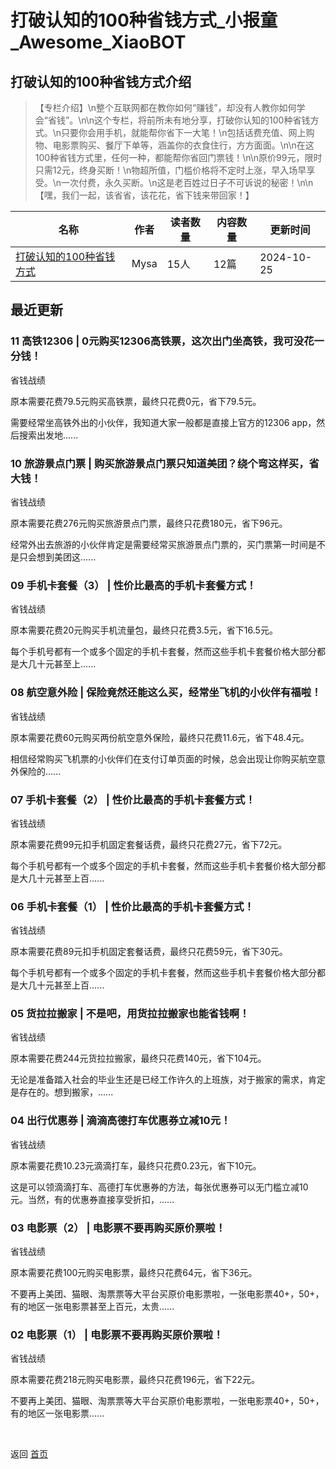 # 打破认知的100种省钱方式_小报童_Awesome_XiaoBOT

## 打破认知的100种省钱方式介绍
> 【专栏介绍】\n整个互联网都在教你如何“赚钱”，却没有人教你如何学会“省钱”。\n\n这个专栏，将前所未有地分享，打破你认知的100种省钱方式。\n只要你会用手机，就能帮你省下一大笔！\n包括话费充值、网上购物、电影票购买、餐厅下单等，涵盖你的衣食住行，方方面面。\n\n在这100种省钱方式里，任何一种，都能帮你省回门票钱！\n\n原价99元，限时只需12元，终身买断！\n物超所值，门槛价格将不定时上涨，早入场早享受。\n一次付费，永久买断。\n这是老百姓过日子不可诉说的秘密！\n\n【嘿，我们一起，该省省，该花花，省下钱来带回家！】  
  


|名称|作者|读者数量|内容数量|更新时间|
|---|---|---|---|---|
|[打破认知的100种省钱方式](https://xiaobot.net/p/shengqian100?refer=0b133df9-27dc-423b-8101-639049001c13)|Mysa|15人|12篇|2024-10-25|

## 最近更新
### 11 高铁12306 | 0元购买12306高铁票，这次出门坐高铁，我可没花一分钱！

省钱战绩

原本需要花费79.5元购买高铁票，最终只花费0元，省下79.5元。

需要经常坐高铁外出的小伙伴，我知道大家一般都是直接上官方的12306 app，然后搜索出发地......

### 10 旅游景点门票 | 购买旅游景点门票只知道美团？绕个弯这样买，省大钱！

省钱战绩

原本需要花费276元购买旅游景点门票，最终只花费180元，省下96元。

经常外出去旅游的小伙伴肯定是需要经常买旅游景点门票的，买门票第一时间是不是只会想到美团这......

### 09 手机卡套餐（3） | 性价比最高的手机卡套餐方式！

省钱战绩

原本需要花费20元购买手机流量包，最终只花费3.5元，省下16.5元。

每个手机号都有一个或多个固定的手机卡套餐，然而这些手机卡套餐价格大部分都是大几十元甚至上......

### 08 航空意外险 | 保险竟然还能这么买，经常坐飞机的小伙伴有福啦！

省钱战绩

原本需要花费60元购买两份航空意外保险，最终只花费11.6元，省下48.4元。

相信经常购买飞机票的小伙伴们在支付订单页面的时候，总会出现让你购买航空意外保险的......

### 07 手机卡套餐（2） | 性价比最高的手机卡套餐方式！

省钱战绩

原本需要花费99元扣手机固定套餐话费，最终只花费27元，省下72元。

每个手机号都有一个或多个固定的手机卡套餐，然而这些手机卡套餐价格大部分都是大几十元甚至上百......

### 06 手机卡套餐（1） | 性价比最高的手机卡套餐方式！

省钱战绩

原本需要花费89元扣手机固定套餐话费，最终只花费59元，省下30元。

每个手机号都有一个或多个固定的手机卡套餐，然而这些手机卡套餐价格大部分都是大几十元甚至上百......

### 05 货拉拉搬家 | 不是吧，用货拉拉搬家也能省钱啊！

省钱战绩

原本需要花费244元货拉拉搬家，最终只花费140元，省下104元。

无论是准备踏入社会的毕业生还是已经工作许久的上班族，对于搬家的需求，肯定是存在的。想到搬家，......

### 04 出行优惠券 | 滴滴高德打车优惠券立减10元！

省钱战绩

原本需要花费10.23元滴滴打车，最终只花费0.23元，省下10元。

这是可以领滴滴打车、高德打车优惠券的方法，每张优惠券可以无门槛立减10元。当然，有的优惠券直接享受折扣，......

### 03 电影票（2） | 电影票不要再购买原价票啦！

省钱战绩

原本需要花费100元购买电影票，最终只花费64元，省下36元。

不要再上美团、猫眼、淘票票等大平台买原价电影票啦，一张电影票40+，50+，有的地区一张电影票甚至上百元，太贵......

### 02 电影票（1） | 电影票不要再购买原价票啦！

省钱战绩

原本需要花费218元购买电影票，最终只花费196元，省下22元。

不要再上美团、猫眼、淘票票等大平台买原价电影票啦，一张电影票40+，50+，有的地区一张电影票......


<a href="https://github.com/Reno9527/awesome-xiaobot" style="color: white; text-decoration: none;">awesome-xiaobot</a>

返回 [首页](../README.md)
